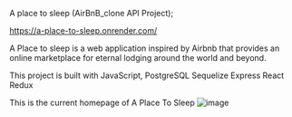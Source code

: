 

A place to sleep (AirBnB_clone API Project);

https://a-place-to-sleep.onrender.com/

A Place to sleep is a web application inspired by Airbnb that provides an online marketplace for eternal lodging around the world and beyond.


This project is built with JavaScript,
PostgreSQL
Sequelize
Express
React
Redux

This is the current homepage of A Place To Sleep
![image](https://user-images.githubusercontent.com/116132122/220152676-ad9eb73e-9f0c-4848-8b2a-c4f5d709e7ed.png)



 
 


